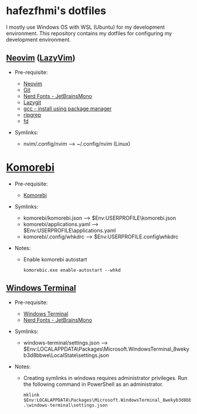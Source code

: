 # hafezfhmi's dotfiles

I mostly use Windows OS with WSL (Ubuntu) for my development environment. This repository contains my dotfiles for configuring my development environment.

## [Neovim](https://neovim.io/) ([LazyVim](https://www.lazyvim.org/))

- Pre-requisite:

  - [Neovim](https://neovim.io/)
  - [Git](https://git-scm.com)
  - [Nerd Fonts - JetBrainsMono](https://www.nerdfonts.com/#home)
  - [Lazygit](https://github.com/jesseduffield/lazygit)
  - [gcc - install using package manager](https://gcc.gnu.org)
  - [ripgrep](https://github.com/BurntSushi/ripgrep)
  - [fd](https://github.com/sharkdp/fd)

- Symlinks:

  - nvim/.config/nvim --> ~/.config/nvim (Linux)

# [Komorebi](https://github.com/LGUG2Z/komorebi)

- Pre-requisite:

  - [Komorebi](https://github.com/LGUG2Z/komorebi)

- Symlinks:

  - komorebi/komorebi.json --> $Env:USERPROFILE\komorebi.json
  - komorebi/applications.yaml --> $Env:USERPROFILE\applications.yaml
  - komorebi/.config/whkdrc --> $Env:USERPROFILE\.config\whkdrc

- Notes:

  - Enable komorebi autostart

    ```shell
    komorebic.exe enable-autostart --whkd
    ```

## [Windows Terminal](https://apps.microsoft.com/detail/9n0dx20hk701?rtc=1&hl=en-my&gl=MY)

- Pre-requisite:

  - [Windows Terminal](https://apps.microsoft.com/detail/9n0dx20hk701?rtc=1&hl=en-my&gl=MY)
  - [Nerd Fonts - JetBrainsMono](https://www.nerdfonts.com/#home)

- Symlinks:

  - windows-terminal/settings.json --> $Env:LOCALAPPDATA\Packages\Microsoft.WindowsTerminal_8wekyb3d8bbwe\LocalState\settings.json

- Notes:

  - Creating symlinks in windows requires administrator privileges. Run the following command in PowerShell as an administrator.

    ```shell
    mklink $Env:LOCALAPPDATA\Packages\Microsoft.WindowsTerminal_8wekyb3d8bbwe\LocalState\settings.json .\windows-terminal\settings.json
    ```
